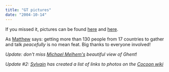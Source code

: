 ```yaml
---
title: "GT pictures"
date: "2004-10-14"
---
```


If you missed it, pictures can be found [here](http://www.pbase.com/stevenn/gt2004) and [here](http://flickr.com/photos/tags/cocoongt2004/).

As [Matthew](http://www.silent-penguin.com/archives/001999.html) says: getting more than 130 people from 17 countries to gather and talk _peacefully_ is no mean feat. Big thanks to everyone involved!

_Update: don't miss [Michael Melhem's](http://blogs.cocoondev.org/michaelm/archives/002154.html) beautiful view of Ghent_!

_Update #2: [Sylvain](http://www.anyware-tech.com/blogs/sylvain) has created a list of links to photos on the [Cocoon wiki](http://wiki.apache.org/cocoon/GT2004Pictures)_
